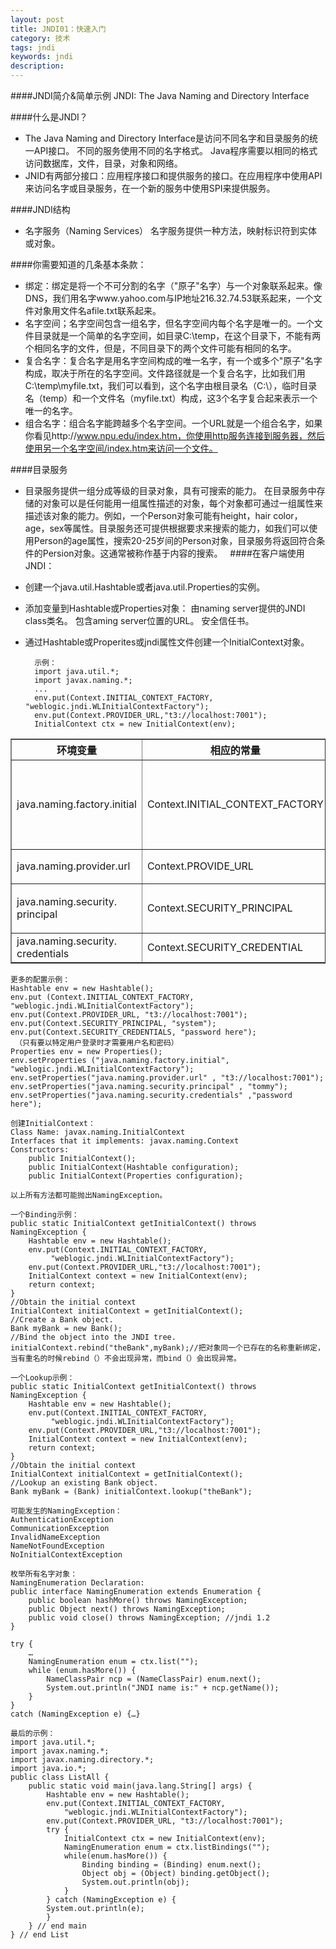 ```yaml
---
layout: post
title: JNDI01：快速入门
category: 技术
tags: jndi
keywords: jndi
description: 
---
```

####JNDI简介&简单示例 
    JNDI: The Java Naming and Directory Interface

####什么是JNDI？
* The Java Naming and Directory Interface是访问不同名字和目录服务的统一API接口。
不同的服务使用不同的名字格式。
Java程序需要以相同的格式访问数据库，文件，目录，对象和网络。
 
* JNID有两部分接口：应用程序接口和提供服务的接口。在应用程序中使用API来访问名字或目录服务，在一个新的服务中使用SPI来提供服务。

####JNDI结构
* 名字服务（Naming Services）
名字服务提供一种方法，映射标识符到实体或对象。

####你需要知道的几条基本条款：
* 绑定：绑定是将一个不可分割的名字（"原子"名字）与一个对象联系起来。像DNS，我们用名字www.yahoo.com与IP地址216.32.74.53联系起来，一个文件对象用文件名afile.txt联系起来。
* 名字空间；名字空间包含一组名字，但名字空间内每个名字是唯一的。一个文件目录就是一个简单的名字空间，如目录C:\temp，在这个目录下，不能有两个相同名字的文件，但是，不同目录下的两个文件可能有相同的名字。
* 复合名字：复合名字是用名字空间构成的唯一名字，有一个或多个"原子"名字构成，取决于所在的名字空间。文件路径就是一个复合名字，比如我们用C:\temp\myfile.txt，我们可以看到，这个名字由根目录名（C:\），临时目录名（temp）和一个文件名（myfile.txt）构成，这3个名字复合起来表示一个唯一的名字。
* 组合名字：组合名字能跨越多个名字空间。一个URL就是一个组合名字，如果你看见http://www.npu.edu/index.htm，你使用http服务连接到服务器，然后使用另一个名字空间/index.htm来访问一个文件。

####目录服务
* 目录服务提供一组分成等级的目录对象，具有可搜索的能力。
在目录服务中存储的对象可以是任何能用一组属性描述的对象，每个对象都可通过一组属性来描述该对象的能力。例如，一个Person对象可能有height，hair color，age，sex等属性。目录服务还可提供根据要求来搜索的能力，如我们可以使用Person的age属性，搜索20-25岁间的Person对象，目录服务将返回符合条件的Persion对象。这通常被称作基于内容的搜索。
 
####在客户端使用JNDI：
* 创建一个java.util.Hashtable或者java.util.Properties的实例。
* 添加变量到Hashtable或Properties对象：
由naming server提供的JNDI class类名。
包含aming server位置的URL。
安全信任书。
* 通过Hashtable或Properites或jndi属性文件创建一个InitialContext对象。

		示例：
		import java.util.*;
		import javax.naming.*;
		...
		env.put(Context.INITIAL_CONTEXT_FACTORY, "weblogic.jndi.WLInitialContextFactory");
		env.put(Context.PROVIDER_URL,"t3://localhost:7001");
		InitialContext ctx = new InitialContext(env);


<table  border=”1″ cellspacing="0">
<tr>
<th>环境变量</th>
<th>相应的常量</th>
<th>说明</th>
</tr>
<tr>
<td>java.naming.factory.initial</td>
<td>Context.INITIAL_CONTEXT_FACTORY</td>
<td>Context Factory 类名，由服务提供商给出。</td>
</tr>
<tr>
<td>java.naming.provider.url</td>
<td>Context.PROVIDE_URL</td>
<td>初始化地址。</td>
</tr>
<tr>
<td>java.naming.security.
principal</td>
<td>Context.SECURITY_PRINCIPAL</td>
<td>服务使用者信息。</td>
</tr>
<tr>
<td>java.naming.security.
credentials </td>
<td>Context.SECURITY_CREDENTIAL</td>
<td>口令。</td>
</tr>
</table>	
 
	 

	更多的配置示例：
	Hashtable env = new Hashtable();
	env.put (Context.INITIAL_CONTEXT_FACTORY, 
	"weblogic.jndi.WLInitialContextFactory");
	env.put(Context.PROVIDER_URL, "t3://localhost:7001");
	env.put(Context.SECURITY_PRINCIPAL, "system");
	env.put(Context.SECURITY_CREDENTIALS, "password here");
	 （只有要以特定用户登录时才需要用户名和密码）
	Properties env = new Properties();
	env.setProperties ("java.naming.factory.initial", 
	"weblogic.jndi.WLInitialContextFactory");
	env.setProperties("java.naming.provider.url" , "t3://localhost:7001");
	env.setProperties("java.naming.security.principal" , "tommy");
	env.setProperties("java.naming.security.credentials" ,"password here");
	 
	创建InitialContext：
	Class Name: javax.naming.InitialContext
	Interfaces that it implements: javax.naming.Context
	Constructors:
	    public InitialContext();
	    public InitialContext(Hashtable configuration);
	    public InitialContext(Properties configuration);
	 
	以上所有方法都可能抛出NamingException。
	 
	一个Binding示例：
	public static InitialContext getInitialContext() throws NamingException {
	    Hashtable env = new Hashtable();
	    env.put(Context.INITIAL_CONTEXT_FACTORY,
	         "weblogic.jndi.WLInitialContextFactory");
	    env.put(Context.PROVIDER_URL,"t3://localhost:7001");
	    InitialContext context = new InitialContext(env);
	    return context;
	}
	//Obtain the initial context
	InitialContext initialContext = getInitialContext();
	//Create a Bank object.
	Bank myBank = new Bank();
	//Bind the object into the JNDI tree.
	initialContext.rebind("theBank",myBank);//把对象同一个已存在的名称重新绑定，当有重名的时候rebind（）不会出现异常，而bind（）会出现异常。
	 
	一个Lookup示例：
	public static InitialContext getInitialContext() throws NamingException {
	    Hashtable env = new Hashtable();
	    env.put(Context.INITIAL_CONTEXT_FACTORY,
	         "weblogic.jndi.WLInitialContextFactory");
	    env.put(Context.PROVIDER_URL,"t3://localhost:7001");
	    InitialContext context = new InitialContext(env);
	    return context;
	}
	//Obtain the initial context
	InitialContext initialContext = getInitialContext();
	//Lookup an existing Bank object.
	Bank myBank = (Bank) initialContext.lookup("theBank");
	 
	可能发生的NamingException：
	AuthenticationException
	CommunicationException
	InvalidNameException
	NameNotFoundException
	NoInitialContextException
	 
	枚举所有名字对象：
	NamingEnumeration Declaration:
	public interface NamingEnumeration extends Enumeration {
	    public boolean hashMore() throws NamingException;
	    public Object next() throws NamingException;
	    public void close() throws NamingException; //jndi 1.2
	}
	 
	try {
	    …
	    NamingEnumeration enum = ctx.list("");
	    while (enum.hasMore()) {
	        NameClassPair ncp = (NameClassPair) enum.next();
	        System.out.println("JNDI name is:" + ncp.getName());
	    }
	}
	catch (NamingException e) {…}
	 
	最后的示例：
	import java.util.*;
	import javax.naming.*;
	import javax.naming.directory.*;
	import java.io.*;
	public class ListAll {
	    public static void main(java.lang.String[] args) {
	        Hashtable env = new Hashtable();
	        env.put(Context.INITIAL_CONTEXT_FACTORY,
	            "weblogic.jndi.WLInitialContextFactory");
	        env.put(Context.PROVIDER_URL, "t3://localhost:7001");
	        try {
	            InitialContext ctx = new InitialContext(env);
	            NamingEnumeration enum = ctx.listBindings("");
	            while(enum.hasMore()) {
	                Binding binding = (Binding) enum.next();
	                Object obj = (Object) binding.getObject();
	                System.out.println(obj);
	            }
	        } catch (NamingException e) {
	        System.out.println(e);
	        }
	    } // end main
	} // end List
